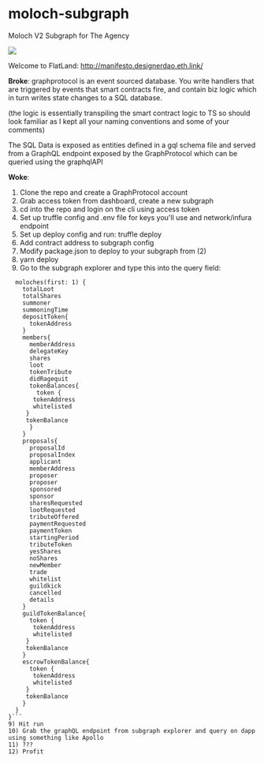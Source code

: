 # moloch-subgraph
Moloch V2 Subgraph for The Agency


![](facesofmoloch_sr.gif)


Welcome to FlatLand:
http://manifesto.designerdao.eth.link/


**Broke**: graphprotocol is an event sourced database. You write handlers that are triggered by events that smart contracts fire, and contain biz logic which in turn writes state changes to a SQL database.

(the logic is essentially transpiling the smart contract logic to TS so should look familiar as I kept all your naming conventions and some of your comments)

The SQL Data is exposed as entities defined in a gql schema file and served from a GraphQL endpoint exposed by the GraphProtocol which can be queried using the graphqlAPI

**Woke**: 
1) Clone the repo and create a GraphProtocol account
2) Grab access token from dashboard, create a new subgraph
3) cd into the repo and login on the cli using access token
3) Set up truffle config and .env file for keys you'll use and network/infura endpoint
4) Set up deploy config and run: truffle deploy <network>
5) Add contract address to subgraph config
6) Modify package.json to deploy to your subgraph from (2)
7) yarn deploy
8) Go to the subgraph explorer and type this into the query field:
```{
  moloches(first: 1) {
    totalLoot
    totalShares
    summoner
    summoningTime
    depositToken{
      tokenAddress
    }
    members{
      memberAddress
      delegateKey
      shares
      loot
      tokenTribute
      didRagequit
      tokenBalances{
        token {
       tokenAddress
       whitelisted
     }
     tokenBalance
      }
    }
    proposals{
      proposalId
      proposalIndex
      applicant
      memberAddress
      proposer
      proposer
      sponsored
      sponsor
      sharesRequested
      lootRequested
      tributeOffered
      paymentRequested
      paymentToken
      startingPeriod
      tributeToken
      yesShares
      noShares
      newMember
      trade
      whitelist
      guildkick
      cancelled
      details
    }
    guildTokenBalance{
      token {
       tokenAddress
       whitelisted
     }
     tokenBalance
    }
    escrowTokenBalance{
      token {
       tokenAddress
       whitelisted
     }
     tokenBalance
    }
  }
}```
9) Hit run
10) Grab the graphQL endpoint from subgraph explorer and query on dapp using something like Apollo
11) ???
12) Profit

